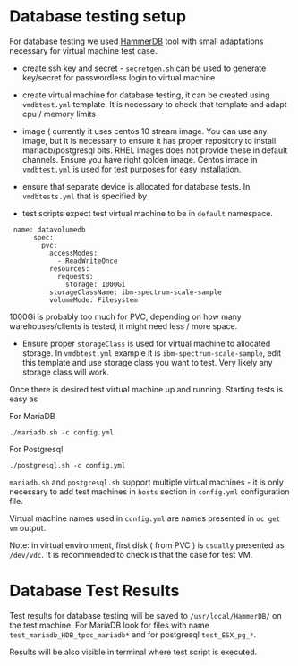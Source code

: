 # Database testing setup

For database testing we used [HammerDB](https://www.hammerdb.com) tool with small adaptations necessary for virtual machine test case.

- create ssh key and secret - `secretgen.sh` can be used to generate key/secret for passwordless login to virtual machine 

- create virtual machine for database testing, it can be created using `vmdbtest.yml` template. It is necessary to check that template and adapt cpu / memory limits
- image ( currently it uses centos 10 stream image. You can use any image, but it is necessary to ensure it has proper repository to install mariadb/postgresql bits. RHEL images 
does not provide these in default channels. Ensure you have right golden image. Centos image in `vmdbtest.yml` is used for test purposes for easy installation. 
- ensure that separate device is allocated for database tests. In `vmdbtests.yml` that is specified by 
- test scripts expect test virtual machine to be in `default` namespace. 

```
 name: datavolumedb
      spec:
        pvc:
          accessModes:
            - ReadWriteOnce
          resources:
            requests:
              storage: 1000Gi
          storageClassName: ibm-spectrum-scale-sample
          volumeMode: Filesystem
``` 

1000Gi is probably too much for PVC, depending on how many warehouses/clients is tested, it might need less / more space. 
- Ensure proper `storageClass` is used for virtual machine to allocated storage. In `vmdbtest.yml` example it is `ibm-spectrum-scale-sample`, edit this template and use storage class you want to test. Very likely any storage class will work.

Once there is desired test virtual machine up and running. Starting tests is easy as 

For MariaDB 

```
./mariadb.sh -c config.yml 
``` 

For Postgresql 
```
./postgresql.sh -c config.yml
``` 

`mariadb.sh` and `postgresql.sh` support multiple virtual machines - it is only necessary to add test machines in `hosts` section in `config.yml` configuration file.

Virtual machine names used in `config.yml` are names presented in `oc get vm` output. 


Note: in virtual environment, first disk ( from PVC ) is `usually` presented as `/dev/vdc`. It is recommended to check is that the case for test VM. 

# Database Test Results 
Test results for database testing will be saved to `/usr/local/HammerDB/` on the test machine. For MariaDB look for files with name `test_mariadb_HDB_tpcc_mariadb*` and for postgresql `test_ESX_pg_*`.

Results will be also visible in terminal where test script is executed. 

